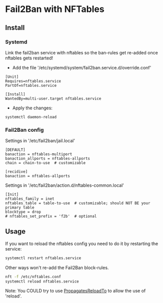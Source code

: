 # Fail2Ban with NFTables

## Install

### Systemd

Link the fail2ban service with nftables so the ban-rules get re-added once nftables gets restarted!

* Add the file '/etc/systemd/system/fail2ban.service.d/override.conf'

```
[Unit]
Requires=nftables.service
PartOf=nftables.service

[Install]
WantedBy=multi-user.target nftables.service
```

* Apply the changes:

```bash
systemctl daemon-reload
```

### Fail2Ban config

Settings in '/etc/fail2ban/jail.local'

```
[DEFAULT]
banaction = nftables-multiport
banaction_allports = nftables-allports
chain = chain-to-use  # customizable

[recidive]
banaction = nftables-allports
```

Settings in '/etc/fail2ban/action.d/nftables-common.local'

```
[Init]
nftables_family = inet
nftables_table = table-to-use  # customizable; should NOT BE your primary table
blocktype = drop
# nftables_set_prefix = 'f2b'  # optional
```

## Usage

If you want to reload the nftables config you need to do it by restarting the service:

```bash
systemctl restart nftables.service
```

Other ways won't re-add the Fail2Ban block-rules.

```bash
nft -f /etc/nftables.conf
systemctl reload nftables.service
```

Note: You COULD try to use [PropagatesReloadTo](https://www.freedesktop.org/software/systemd/man/systemd.unit.html#PropagatesReloadTo=) to allow the use of 'reload'.
